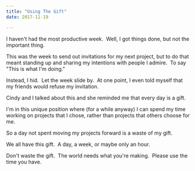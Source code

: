 ```yaml
---
title: "Using The Gift"
date: 2017-11-19

---
```


I haven't had the most productive week.  Well, I got things done, but not the important thing.

This was the week to send out invitations for my next project, but to do that meant standing up and sharing my intentions with people I admire.  To say "This is what I'm doing."

Instead, I hid.  Let the week slide by.  At one point, I even told myself that my friends would refuse my invitation.

Cindy and I talked about this and she reminded me that every day is a gift.

I'm in this unique position where (for a while anyway) I can spend my time working on projects that I chose, rather than projects that others choose for me.

So a day not spent moving my projects forward is a waste of my gift.

We all have this gift.  A day, a week, or maybe only an hour.

Don't waste the gift.  The world needs what you're making.  Please use the time you have.
